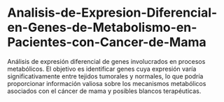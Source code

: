 # Analisis-de-Expresion-Diferencial-en-Genes-de-Metabolismo-en-Pacientes-con-Cancer-de-Mama
Análisis de expresión diferencial de genes involucrados en procesos metabólicos. El objetivo es identificar genes cuya expresión varía significativamente entre tejidos tumorales y normales, lo que podría proporcionar información valiosa sobre los mecanismos metabólicos asociados con el cáncer de mama y posibles blancos terapéuticas.
